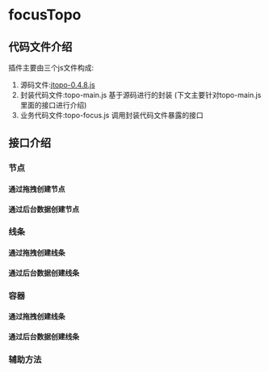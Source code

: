 # focusTopo
## 代码文件介绍
   插件主要由三个js文件构成: 
   1. 源码文件:[jtopo-0.4.8.js](http://www.jtopo.com/) 
   2. 封装代码文件:topo-main.js  基于源码进行的封装 (下文主要针对topo-main.js里面的接口进行介绍)
   3. 业务代码文件:topo-focus.js 调用封装代码文件暴露的接口
   
   
## 接口介绍
   ### 节点
   #### 通过拖拽创建节点
   #### 通过后台数据创建节点
   ### 线条
   #### 通过拖拽创建线条
   #### 通过后台数据创建线条
   ### 容器
   #### 通过拖拽创建线条
   #### 通过后台数据创建线条
   ### 辅助方法
   
